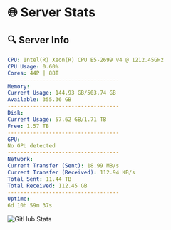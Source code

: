 # 🌐 Server Stats
## 🔍 Server Info
```yaml
CPU: Intel(R) Xeon(R) CPU E5-2699 v4 @ 1212.45GHz
CPU Usage: 0.60%
Cores: 44P | 88T
-----------------------------------
Memory:
Current Usage: 144.93 GB/503.74 GB
Available: 355.36 GB
-----------------------------------
Disk:
Current Usage: 57.62 GB/1.71 TB
Free: 1.57 TB
-----------------------------------
GPU:
No GPU detected
-----------------------------------
Network:
Current Transfer (Sent): 18.99 MB/s
Current Transfer (Received): 112.94 KB/s
Total Sent: 11.44 TB
Total Received: 112.45 GB
-----------------------------------
Uptime:
6d 10h 59m 37s
```
![GitHub Stats](https://img.shields.io/badge/Updated-2025-03-14_08:22:26-blue)